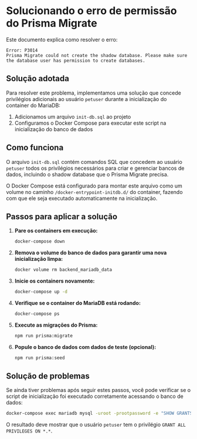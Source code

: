 # Solucionando o erro de permissão do Prisma Migrate

Este documento explica como resolver o erro:

```
Error: P3014
Prisma Migrate could not create the shadow database. Please make sure the database user has permission to create databases.
```

## Solução adotada

Para resolver este problema, implementamos uma solução que concede privilégios adicionais ao usuário `petuser` durante a inicialização do container do MariaDB:

1. Adicionamos um arquivo `init-db.sql` ao projeto
2. Configuramos o Docker Compose para executar este script na inicialização do banco de dados

## Como funciona

O arquivo `init-db.sql` contém comandos SQL que concedem ao usuário `petuser` todos os privilégios necessários para criar e gerenciar bancos de dados, incluindo o shadow database que o Prisma Migrate precisa.

O Docker Compose está configurado para montar este arquivo como um volume no caminho `/docker-entrypoint-initdb.d/` do container, fazendo com que ele seja executado automaticamente na inicialização.

## Passos para aplicar a solução

1. **Pare os containers em execução:**
   ```bash
   docker-compose down
   ```

2. **Remova o volume do banco de dados para garantir uma nova inicialização limpa:**
   ```bash
   docker volume rm backend_mariadb_data
   ```

3. **Inicie os containers novamente:**
   ```bash
   docker-compose up -d
   ```

4. **Verifique se o container do MariaDB está rodando:**
   ```bash
   docker-compose ps
   ```

5. **Execute as migrações do Prisma:**
   ```bash
   npm run prisma:migrate
   ```

6. **Popule o banco de dados com dados de teste (opcional):**
   ```bash
   npm run prisma:seed
   ```

## Solução de problemas

Se ainda tiver problemas após seguir estes passos, você pode verificar se o script de inicialização foi executado corretamente acessando o banco de dados:

```bash
docker-compose exec mariadb mysql -uroot -prootpassword -e "SHOW GRANTS FOR 'petuser'@'%';"
```

O resultado deve mostrar que o usuário `petuser` tem o privilégio `GRANT ALL PRIVILEGES ON *.*`. 